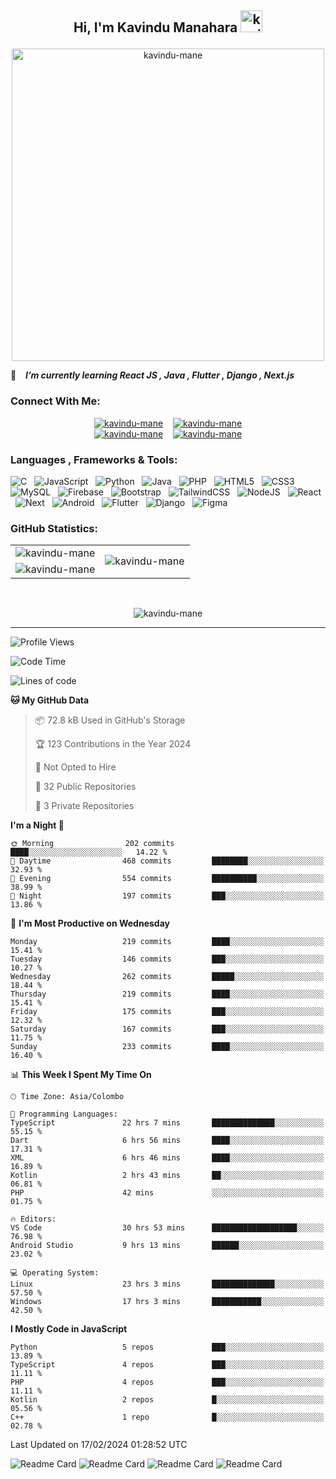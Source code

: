 ## <p align ="center">Hi, I'm Kavindu Manahara <img src="https://media.giphy.com/media/hvRJCLFzcasrR4ia7z/giphy.gif" alt= "kavindu-mane" width="35"> </p>

<div align = "center">
    <img src = "https://github.com/kavindu-mane/kavindu-mane/blob/main/Code%20typing-bro.svg" alt= "kavindu-mane" width="500"/>
</div>

🌱 &ensp; ***I’m currently learning React JS  , Java  , Flutter , Django , Next.js***

### Connect With Me:
<div align="center">
    <a href="https://facebook.com/mane.on.fb"><img src="https://img.shields.io/badge/Facebook-Kavindu%20M%20Wanniarachchi-%231877F2?style=flat&logo=facebook&logoColor=white" alt="kavindu-mane"/></a>&nbsp; &nbsp;
    <a href="https://instagram.com/kavindu_m_wanniarachchi"><img src="https://img.shields.io/badge/Instagram-Kavindu%20M%20Wanniarachchi-%23E4405F?style=flat&logo=instagram&logoColor=white" alt="kavindu-mane"/></a><br>
    <a href="https://linkedin.com/in/kavindu-wanniarachchi"><img src="https://img.shields.io/badge/LinkedIn-Kavindu%20M%20Wanniarachchi-%230077B5?style=flat&logo=linkedin&logoColor=white" alt="kavindu-mane"/></a>&nbsp; &nbsp;
    <a href="https://twitter.com/kavindu_mane"><img src="https://img.shields.io/badge/Twitter-Kavindu%20M%20Wanniarachchi-%231DA1F2?style=flat&logo=twitter&logoColor=white" alt="kavindu-mane"/></a>
</div>

### Languages , Frameworks & Tools:
![C](https://img.shields.io/badge/c-1B2430.svg?style=for-the-badge&logo=c&logoColor=white) &nbsp;
![JavaScript](https://img.shields.io/badge/javascript-1B2430.svg?style=for-the-badge&logo=javascript&logoColor=%23F7DF1E) &nbsp;
![Python](https://img.shields.io/badge/python-1B2430.svg?style=for-the-badge&logo=python&logoColor=ffdd54) &nbsp;
![Java](https://img.shields.io/badge/java-1B2430.svg?style=for-the-badge&logo=openjdk&logoColor=white) &nbsp;
![PHP](https://img.shields.io/badge/php-1B2430.svg?style=for-the-badge&logo=php&logoColor=white) &nbsp;
![HTML5](https://img.shields.io/badge/html5-1B2430.svg?style=for-the-badge&logo=html5&logoColor=white) &nbsp;
![CSS3](https://img.shields.io/badge/css3-1B2430.svg?style=for-the-badge&logo=css3&logoColor=white) &nbsp;
![MySQL](https://img.shields.io/badge/mysql-1B2430.svg?style=for-the-badge&logo=mysql&logoColor=white) &nbsp;
![Firebase](https://img.shields.io/badge/firebase-1B2430.svg?style=for-the-badge&logo=firebase) &nbsp;
![Bootstrap](https://img.shields.io/badge/bootstrap-1B2430.svg?style=for-the-badge&logo=bootstrap&logoColor=white) &nbsp;
![TailwindCSS](https://img.shields.io/badge/tailwindcss-1B2430.svg?style=for-the-badge&logo=tailwindcss&logoColor=white) &nbsp;
![NodeJS](https://img.shields.io/badge/node.js-1B2430.svg?style=for-the-badge&logo=node.js&logoColor=white) &nbsp;
![React](https://img.shields.io/badge/react-1B2430.svg?style=for-the-badge&logo=react&logoColor=%2361DAFB) &nbsp;
![Next](https://img.shields.io/badge/next.js-1B2430.svg?style=for-the-badge&logo=next.js&logoColor=white) &nbsp;
![Android](https://img.shields.io/badge/android-1B2430.svg?style=for-the-badge&logo=android&logoColor=%2361DAFB) &nbsp;
![Flutter](https://img.shields.io/badge/flutter-1B2430.svg?style=for-the-badge&logo=flutter&logoColor=%2342A5F5) &nbsp;
![Django](https://img.shields.io/badge/django-1B2430.svg?style=for-the-badge&logo=django&logoColor=white) &nbsp;
![Figma](https://img.shields.io/badge/figma-1B2430.svg?style=for-the-badge&logo=figma&logoColor=white) &nbsp;

### GitHub Statistics:

<div align="center">
    <table>
        <tr>
            <td align="right">
                <img src="https://github-readme-stats.vercel.app/api?username=kavindu-mane&theme=blue-green&hide_border=false&include_all_commits=false&count_private=false" alt="kavindu-mane" />
            </td>
            <td rowspan="2">
                <img src="https://github-readme-stats.vercel.app/api/top-langs/?username=kavindu-mane&theme=blue-green&hide_border=false&include_all_commits=false&count_private=false&langs_count=8" alt="kavindu-mane" />
            </td>
        </tr>
        <tr>
            <td>
                <img src="https://github-readme-streak-stats.herokuapp.com/?user=kavindu-mane&theme=blue-green&hide_border=false" alt="kavindu-mane" />
            </td>
        </tr>
    </table>
</div>
 <br>

<p align="center"><img align="center" src="https://github-profile-trophy.vercel.app/?username=kavindu-mane&theme=radical&no-frame=false&no-bg=false&margin-w=5&margin-h=5&column=4" alt="kavindu-mane" /></p>

---
![Profile Views](https://github-vistors-counter.onrender.com/github?username=kavindu-mane)
<!--START_SECTION:waka-->
![Code Time](http://img.shields.io/badge/Code%20Time-1%2C239%20hrs%2019%20mins-blue)

![Lines of code](https://img.shields.io/badge/From%20Hello%20World%20I%27ve%20Written-445.0%20thousand%20lines%20of%20code-blue)

**🐱 My GitHub Data** 

> 📦 72.8 kB Used in GitHub's Storage 
 > 
> 🏆 123 Contributions in the Year 2024
 > 
> 🚫 Not Opted to Hire
 > 
> 📜 32 Public Repositories 
 > 
> 🔑 3 Private Repositories 
 > 
**I'm a Night 🦉** 

```text
🌞 Morning                202 commits         ████░░░░░░░░░░░░░░░░░░░░░   14.22 % 
🌆 Daytime                468 commits         ████████░░░░░░░░░░░░░░░░░   32.93 % 
🌃 Evening                554 commits         ██████████░░░░░░░░░░░░░░░   38.99 % 
🌙 Night                  197 commits         ███░░░░░░░░░░░░░░░░░░░░░░   13.86 % 
```
📅 **I'm Most Productive on Wednesday** 

```text
Monday                   219 commits         ████░░░░░░░░░░░░░░░░░░░░░   15.41 % 
Tuesday                  146 commits         ███░░░░░░░░░░░░░░░░░░░░░░   10.27 % 
Wednesday                262 commits         █████░░░░░░░░░░░░░░░░░░░░   18.44 % 
Thursday                 219 commits         ████░░░░░░░░░░░░░░░░░░░░░   15.41 % 
Friday                   175 commits         ███░░░░░░░░░░░░░░░░░░░░░░   12.32 % 
Saturday                 167 commits         ███░░░░░░░░░░░░░░░░░░░░░░   11.75 % 
Sunday                   233 commits         ████░░░░░░░░░░░░░░░░░░░░░   16.40 % 
```


📊 **This Week I Spent My Time On** 

```text
🕑︎ Time Zone: Asia/Colombo

💬 Programming Languages: 
TypeScript               22 hrs 7 mins       ██████████████░░░░░░░░░░░   55.15 % 
Dart                     6 hrs 56 mins       ████░░░░░░░░░░░░░░░░░░░░░   17.31 % 
XML                      6 hrs 46 mins       ████░░░░░░░░░░░░░░░░░░░░░   16.89 % 
Kotlin                   2 hrs 43 mins       ██░░░░░░░░░░░░░░░░░░░░░░░   06.81 % 
PHP                      42 mins             ░░░░░░░░░░░░░░░░░░░░░░░░░   01.75 % 

🔥 Editors: 
VS Code                  30 hrs 53 mins      ███████████████████░░░░░░   76.98 % 
Android Studio           9 hrs 13 mins       ██████░░░░░░░░░░░░░░░░░░░   23.02 % 

💻 Operating System: 
Linux                    23 hrs 3 mins       ██████████████░░░░░░░░░░░   57.50 % 
Windows                  17 hrs 3 mins       ███████████░░░░░░░░░░░░░░   42.50 % 
```

**I Mostly Code in JavaScript** 

```text
Python                   5 repos             ███░░░░░░░░░░░░░░░░░░░░░░   13.89 % 
TypeScript               4 repos             ███░░░░░░░░░░░░░░░░░░░░░░   11.11 % 
PHP                      4 repos             ███░░░░░░░░░░░░░░░░░░░░░░   11.11 % 
Kotlin                   2 repos             █░░░░░░░░░░░░░░░░░░░░░░░░   05.56 % 
C++                      1 repo              █░░░░░░░░░░░░░░░░░░░░░░░░   02.78 % 
```




 Last Updated on 17/02/2024 01:28:52 UTC
<!--END_SECTION:waka-->

![Readme Card](https://github-readme-stats.vercel.app/api/pin/?username=kavindu-mane&repo=CreateME&show_owner=true&theme=blue-green)
![Readme Card](https://github-readme-stats.vercel.app/api/pin/?username=kavindu-mane&repo=react-percentage-bar&show_owner=true&theme=blue-green)
![Readme Card](https://github-readme-stats.vercel.app/api/pin/?username=kavindu-mane&repo=Visitors-Counter&show_owner=true&theme=blue-green)
![Readme Card](https://github-readme-stats.vercel.app/api/pin/?username=kavindu-mane&repo=Eliger&show_owner=true&theme=blue-green)
